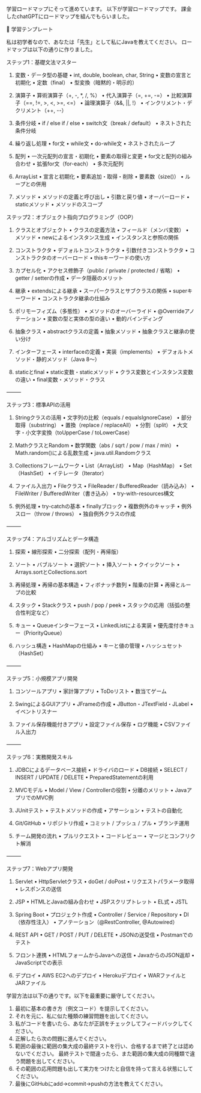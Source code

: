 学習ロードマップにそって進めています。 以下が学習ロードマップです。 課金したchatGPTにロードマップを組んでもらいました。

📘 学習テンプレート

私は初学者なので、あなたは「先生」として私にJavaを教えてください。 ロードマップは以下の通りに作りました。

ステップ1：基礎文法マスター 
1. 変数・データ型の基礎 
• int, double, boolean, char, String 
• 変数の宣言と初期化 • 定数（final） 
• 型変換（暗黙的・明示的） 

2. 演算子 
• 算術演算子（+, -, *, /, %） 
• 代入演算子（=, +=, -=） 
• 比較演算子（==, !=, >, <, >=, <=） 
• 論理演算子（&&, ||, !） 
• インクリメント・デクリメント（++, --） 

3. 条件分岐 
• if / else if / else 
• switch文（break / default） 
• ネストされた条件分岐 

4. 繰り返し処理 
• for文 
• while文 
• do-while文 
• ネストされたループ 

5. 配列 
• 一次元配列の宣言・初期化 
• 要素の取得と変更 
• for文と配列の組み合わせ 
• 拡張for文（for-each） 
• 多次元配列 

6. ArrayList 
• 宣言と初期化 
• 要素追加・取得・削除 
• 要素数（size()） 
• ループとの併用 

7. メソッド 
• メソッドの定義と呼び出し 
• 引数と戻り値 
• オーバーロード 
• staticメソッド 
• メソッドのスコープ

ステップ2：オブジェクト指向プログラミング（OOP） 
1. クラスとオブジェクト 
• クラスの定義方法 
• フィールド（メンバ変数） 
• メソッド 
• newによるインスタンス生成 
• インスタンスと参照の関係 

2. コンストラクタ 
• デフォルトコンストラクタ 
• 引数付きコンストラクタ 
• コンストラクタのオーバーロード 
• thisキーワードの使い方 

3. カプセル化 
• アクセス修飾子（public / private / protected / 省略） 
• getter / setterの作成 
• データ隠蔽のメリット 

4. 継承 
• extendsによる継承 
• スーパークラスとサブクラスの関係 
• superキーワード 
• コンストラクタ継承の仕組み 

5. ポリモーフィズム（多態性） 
• メソッドのオーバーライド 
• @Overrideアノテーション 
• 変数の型と実体の型の違い 
• 動的バインディング 

6. 抽象クラス 
• abstractクラスの定義 
• 抽象メソッド 
• 抽象クラスと継承の使い分け 

7. インターフェース 
• interfaceの定義 
• 実装（implements） 
• デフォルトメソッド・静的メソッド（Java 8〜） 

8. staticとfinal 
• static変数・staticメソッド 
• クラス変数とインスタンス変数の違い 
• final変数・メソッド・クラス

⸻

ステップ3：標準APIの活用 
1. Stringクラスの活用 
• 文字列の比較（equals / equalsIgnoreCase） 
• 部分取得（substring） 
• 置換（replace / replaceAll） 
• 分割（split） 
• 大文字・小文字変換（toUpperCase / toLowerCase） 

2. MathクラスとRandom 
• 数学関数（abs / sqrt / pow / max / min） 
• Math.random()による乱数生成 
• java.util.Randomクラス 

3. Collectionsフレームワーク 
• List（ArrayList） 
• Map（HashMap） 
• Set（HashSet） 
• イテレータ（Iterator） 

4. ファイル入出力 
• Fileクラス 
• FileReader / BufferedReader（読み込み） 
• FileWriter / BufferedWriter（書き込み） 
• try-with-resources構文 

5. 例外処理 
• try-catchの基本 
• finallyブロック 
• 複数例外のキャッチ 
• 例外スロー（throw / throws） 
• 独自例外クラスの作成

⸻

ステップ4：アルゴリズムとデータ構造 
1. 探索 
• 線形探索 
• 二分探索（配列・再帰版） 

2. ソート • バブルソート 
• 選択ソート 
• 挿入ソート 
• クイックソート 
• Arrays.sortとCollections.sort 

3. 再帰処理 
• 再帰の基本構造 
• フィボナッチ数列 
• 階乗の計算 
• 再帰とループの比較 

4. スタック 
• Stackクラス 
• push / pop / peek 
• スタックの応用（括弧の整合性判定など） 

5. キュー 
• Queueインターフェース 
• LinkedListによる実装 
• 優先度付きキュー（PriorityQueue） 

6. ハッシュ構造 
• HashMapの仕組み 
• キーと値の管理 
• ハッシュセット（HashSet）

⸻

ステップ5：小規模アプリ開発 
1. コンソールアプリ 
• 家計簿アプリ 
• ToDoリスト 
• 数当てゲーム 

2. SwingによるGUIアプリ 
• JFrameの作成 
• JButton・JTextField・JLabel 
• イベントリスナー 

3. ファイル保存機能付きアプリ 
• 設定ファイル保存 
• ログ機能 
• CSVファイル入出力

⸻

ステップ6：実務開発スキル 
1. JDBCによるデータベース接続 
• ドライバのロード 
• DB接続 
• SELECT / INSERT / UPDATE / DELETE 
• PreparedStatementの利用 

2. MVCモデル 
• Model / View / Controllerの役割 
• 分離のメリット 
• JavaアプリでのMVC例 

3. JUnitテスト 
• テストメソッドの作成 
• アサーション 
• テストの自動化 

4. Git/GitHub 
• リポジトリ作成 
• コミット / プッシュ / プル 
• ブランチ運用 

5. チーム開発の流れ 
• プルリクエスト 
• コードレビュー 
• マージとコンフリクト解消

⸻

ステップ7：Webアプリ開発 
1. Servlet 
• HttpServletクラス 
• doGet / doPost 
• リクエストパラメータ取得 
• レスポンスの送信 

2. JSP 
• HTMLとJavaの組み合わせ 
• JSPスクリプトレット 
• EL式 • JSTL 

3. Spring Boot 
• プロジェクト作成 
• Controller / Service / Repository 
• DI（依存性注入） 
• アノテーション（@RestController, @Autowired）
 
4. REST API 
• GET / POST / PUT / DELETE 
• JSONの送受信 
• Postmanでのテスト 

5. フロント連携 
• HTMLフォームからJavaへの送信 
• JavaからのJSON返却 
• JavaScriptでの表示 

6. デプロイ 
• AWS EC2へのデプロイ 
• Herokuデプロイ 
• WARファイルとJARファイル

学習方法は以下の通りです。以下を最重要に厳守してください。 
1. 最初に基本の書き方（例文コード）を提示してください。 
2. それを元に、私に似た種類の練習問題を出してください。 
3. 私がコードを書いたら、あなたが正誤をチェックしてフィードバックしてください。 
4. 正解したら次の問題に進んでください。 　
5. 範囲の最後に範囲の集大成の最終テストを行い、合格するまで終了とは認めないでください。 最終テストで間違ったら、また範囲の集大成の同種類で違う問題を出してください。 
6. その範囲の応用問題も出して実力をつけたと自信を持って言える状態にしてください。 
7. 最後にGitHubにadd→commit→pushの方法を教えてください。
